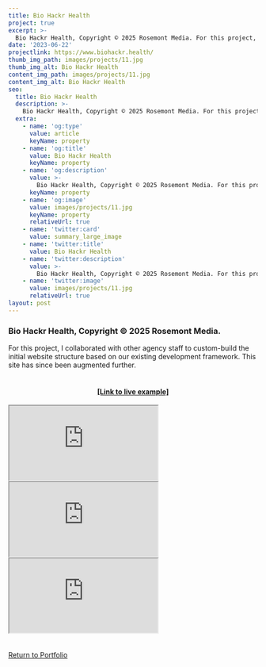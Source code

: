 ```yaml
---
title: Bio Hackr Health
project: true
excerpt: >-
  Bio Hackr Health, Copyright © 2025 Rosemont Media. For this project, I collaborated with other agency staff to custom-build the initial website structure based on our existing development framework. This site has since been augmented further.
date: '2023-06-22'
projectlink: https://www.biohackr.health/
thumb_img_path: images/projects/11.jpg
thumb_img_alt: Bio Hackr Health
content_img_path: images/projects/11.jpg
content_img_alt: Bio Hackr Health
seo:
  title: Bio Hackr Health
  description: >-
    Bio Hackr Health, Copyright © 2025 Rosemont Media. For this project, I collaborated with other agency staff to custom-build the initial website structure based on our existing development framework. This site has since been augmented further.
  extra:
    - name: 'og:type'
      value: article
      keyName: property
    - name: 'og:title'
      value: Bio Hackr Health
      keyName: property
    - name: 'og:description'
      value: >-
        Bio Hackr Health, Copyright © 2025 Rosemont Media. For this project, I collaborated with other agency staff to custom-build the initial website structure based on our existing development framework. This site has since been augmented further.
      keyName: property
    - name: 'og:image'
      value: images/projects/11.jpg
      keyName: property
      relativeUrl: true
    - name: 'twitter:card'
      value: summary_large_image
    - name: 'twitter:title'
      value: Bio Hackr Health
    - name: 'twitter:description'
      value: >-
        Bio Hackr Health, Copyright © 2025 Rosemont Media. For this project, I collaborated with other agency staff to custom-build the initial website structure based on our existing development framework. This site has since been augmented further.
    - name: 'twitter:image'
      value: images/projects/11.jpg
      relativeUrl: true
layout: post
---
```


### Bio Hackr Health, Copyright © 2025 Rosemont Media.
For this project, I collaborated with other agency staff to custom-build the initial website structure based on our existing development framework. This site has since been augmented further.
<br />
<br />
<h4 align="center"><a href="https://www.rosemontmedia.com/website/clients/biohackr-health/" target="_blank">[Link to live example]</a></h4>
<div id="hideweb1">
  <div class="thumbnail-container" title="Bio Hackr Health"><a href="https://www.rosemontmedia.com/website/clients/biohackr-health/" target="_blank">
    <div class="thumbnail">
      <iframe sandbox src="https://www.rosemontmedia.com/website/clients/biohackr-health/" onload="this.style.opacity = 1"></iframe>
    </div>
    </a> </div>
</div>
<div id="hideweb2">
  <div class="thumbnail-container" title="Bio Hackr Health"><a href="https://www.rosemontmedia.com/website/clients/biohackr-health/" target="_blank">
    <div class="thumbnail">
      <iframe sandbox src="https://www.rosemontmedia.com/website/clients/biohackr-health/" onload="this.style.opacity = 1"></iframe>
    </div>
    </a> </div>
</div>
<div id="hideweb3">
  <div class="thumbnail-container" title="Bio Hackr Health"><a href="https://www.rosemontmedia.com/website/clients/biohackr-health/" target="_blank">
    <div class="thumbnail">
      <iframe sandbox src="https://www.rosemontmedia.com/website/clients/biohackr-health/" onload="this.style.opacity = 1"></iframe>
    </div>
    </a> </div>
</div>

<!-- Lorem ipsum dolor sit amet, consectetur adipiscing elit, sed do eiusmod tempor incididunt ut labore et dolore magna aliqua. Arcu ac tortor dignissim convallis. Enim lobortis scelerisque fermentum dui faucibus. Arcu bibendum at varius vel. In arcu cursus euismod quis viverra nibh cras pulvinar mattis.

<p class="codepen" data-height="300" data-default-tab="html,result" data-slug-hash="ZEXyOEj" data-user="strandian" style="height: 300px; box-sizing: border-box; display: flex; align-items: center; justify-content: center; border: 2px solid; margin: 1em 0; padding: 1em;">
  <span>See the Pen <a href="https://codepen.io/strandian/pen/ZEXyOEj">
  Calculator with JavaScript</a> by Ian Strand (<a href="https://codepen.io/strandian">@strandian</a>)
  on <a href="https://codepen.io">CodePen</a>.</span>
</p> -->

<br />
<br />
<a class="button" href="/portfolio/">
  Return to Portfolio
</a>

<script async src="https://cpwebassets.codepen.io/assets/embed/ei.js"></script>